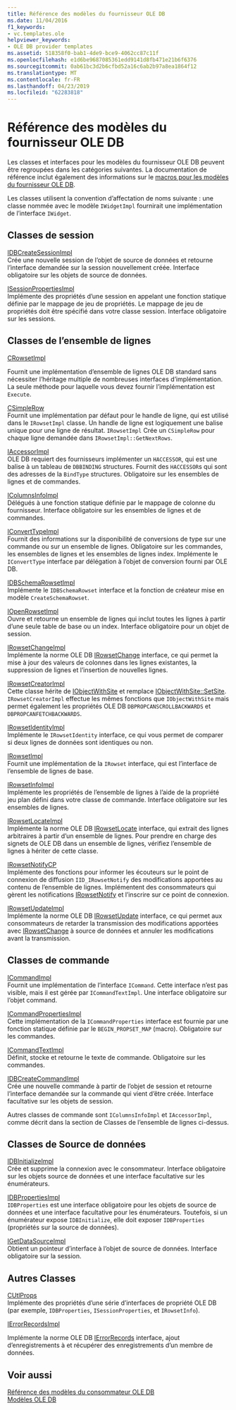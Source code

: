```yaml
---
title: Référence des modèles du fournisseur OLE DB
ms.date: 11/04/2016
f1_keywords:
- vc.templates.ole
helpviewer_keywords:
- OLE DB provider templates
ms.assetid: 518358f0-bab1-4de9-bce9-4062cc87c11f
ms.openlocfilehash: e1d6be9687085361edd9141d8fb471e21b6f6376
ms.sourcegitcommit: 0ab61bc3d2b6cfbd52a16c6ab2b97a8ea1864f12
ms.translationtype: MT
ms.contentlocale: fr-FR
ms.lasthandoff: 04/23/2019
ms.locfileid: "62283818"
---
```

# <a name="ole-db-provider-templates-reference"></a>Référence des modèles du fournisseur OLE DB

Les classes et interfaces pour les modèles du fournisseur OLE DB peuvent être regroupées dans les catégories suivantes. La documentation de référence inclut également des informations sur le [macros pour les modèles du fournisseur OLE DB](../../data/oledb/macros-for-ole-db-provider-templates.md).

Les classes utilisent la convention d’affectation de noms suivante : une classe nommée avec le modèle `IWidgetImpl` fournirait une implémentation de l’interface `IWidget`.

## <a name="session-classes"></a>Classes de session

[IDBCreateSessionImpl](../../data/oledb/idbcreatesessionimpl-class.md)<br/>
Crée une nouvelle session de l’objet de source de données et retourne l’interface demandée sur la session nouvellement créée. Interface obligatoire sur les objets de source de données.

[ISessionPropertiesImpl](../../data/oledb/isessionpropertiesimpl-class.md)<br/>
Implémente des propriétés d’une session en appelant une fonction statique définie par le mappage de jeu de propriétés. Le mappage de jeu de propriétés doit être spécifié dans votre classe session. Interface obligatoire sur les sessions.

## <a name="rowset-classes"></a>Classes de l’ensemble de lignes

[CRowsetImpl](../../data/oledb/crowsetimpl-class.md)

Fournit une implémentation d’ensemble de lignes OLE DB standard sans nécessiter l’héritage multiple de nombreuses interfaces d’implémentation. La seule méthode pour laquelle vous devez fournir l’implémentation est `Execute`.

[CSimpleRow](../../data/oledb/csimplerow-class.md)<br/>
Fournit une implémentation par défaut pour le handle de ligne, qui est utilisé dans le `IRowsetImpl` classe. Un handle de ligne est logiquement une balise unique pour une ligne de résultat. `IRowsetImpl` Crée un `CSimpleRow` pour chaque ligne demandée dans `IRowsetImpl::GetNextRows`.

[IAccessorImpl](../../data/oledb/iaccessorimpl-class.md)<br/>
OLE DB requiert des fournisseurs implémenter un `HACCESSOR`, qui est une balise à un tableau de `DBBINDING` structures. Fournit des `HACCESSOR`s qui sont des adresses de la `BindType` structures. Obligatoire sur les ensembles de lignes et de commandes.

[IColumnsInfoImpl](../../data/oledb/icolumnsinfoimpl-class.md)<br/>
Délégués à une fonction statique définie par le mappage de colonne du fournisseur. Interface obligatoire sur les ensembles de lignes et de commandes.

[IConvertTypeImpl](../../data/oledb/iconverttypeimpl-class.md)<br/>
Fournit des informations sur la disponibilité de conversions de type sur une commande ou sur un ensemble de lignes. Obligatoire sur les commandes, les ensembles de lignes et les ensembles de lignes index. Implémente le `IConvertType` interface par délégation à l’objet de conversion fourni par OLE DB.

[IDBSchemaRowsetImpl](../../data/oledb/idbschemarowsetimpl-class.md)<br/>
Implémente le `IDBSchemaRowset` interface et la fonction de créateur mise en modèle `CreateSchemaRowset`.

[IOpenRowsetImpl](../../data/oledb/iopenrowsetimpl-class.md)<br/>
Ouvre et retourne un ensemble de lignes qui inclut toutes les lignes à partir d’une seule table de base ou un index. Interface obligatoire pour un objet de session.

[IRowsetChangeImpl](../../data/oledb/irowsetchangeimpl-class.md)<br/>
Implémente la norme OLE DB [IRowsetChange](/previous-versions/windows/desktop/ms715790(v=vs.85)) interface, ce qui permet la mise à jour des valeurs de colonnes dans les lignes existantes, la suppression de lignes et l’insertion de nouvelles lignes.

[IRowsetCreatorImpl](../../data/oledb/irowsetcreatorimpl-class.md)<br/>
Cette classe hérite de [IObjectWithSite](/windows/desktop/api/ocidl/nn-ocidl-iobjectwithsite) et remplace [IObjectWithSite::SetSite](/windows/desktop/api/ocidl/nf-ocidl-iobjectwithsite-setsite). `IRowsetCreatorImpl` effectue les mêmes fonctions que `IObjectWithSite` mais permet également les propriétés OLE DB `DBPROPCANSCROLLBACKWARDS` et `DBPROPCANFETCHBACKWARDS`.

[IRowsetIdentityImpl](../../data/oledb/irowsetidentityimpl-class.md)<br/>
Implémente le `IRowsetIdentity` interface, ce qui vous permet de comparer si deux lignes de données sont identiques ou non.

[IRowsetImpl](../../data/oledb/irowsetimpl-class.md)<br/>
Fournit une implémentation de la `IRowset` interface, qui est l’interface de l’ensemble de lignes de base.

[IRowsetInfoImpl](../../data/oledb/irowsetinfoimpl-class.md)<br/>
Implémente les propriétés de l’ensemble de lignes à l’aide de la propriété jeu plan défini dans votre classe de commande. Interface obligatoire sur les ensembles de lignes.

[IRowsetLocateImpl](../../data/oledb/irowsetlocateimpl-class.md)<br/>
Implémente la norme OLE DB [IRowsetLocate](/previous-versions/windows/desktop/ms721190(v=vs.85)) interface, qui extrait des lignes arbitraires à partir d’un ensemble de lignes. Pour prendre en charge des signets de OLE DB dans un ensemble de lignes, vérifiez l’ensemble de lignes à hériter de cette classe.

[IRowsetNotifyCP](../../data/oledb/irowsetnotifycp-class.md)<br/>
Implémente des fonctions pour informer les écouteurs sur le point de connexion de diffusion `IID_IRowsetNotify` des modifications apportées au contenu de l’ensemble de lignes. Implémentent des consommateurs qui gèrent les notifications [IRowsetNotify](/previous-versions/windows/desktop/ms712959(v=vs.85)) et l’inscrire sur ce point de connexion.

[IRowsetUpdateImpl](../../data/oledb/irowsetupdateimpl-class.md)<br/>
Implémente la norme OLE DB [IRowsetUpdate](/previous-versions/windows/desktop/ms714401(v=vs.85)) interface, ce qui permet aux consommateurs de retarder la transmission des modifications apportées avec [IRowsetChange](/previous-versions/windows/desktop/ms715790(v=vs.85)) à source de données et annuler les modifications avant la transmission.

## <a name="command-classes"></a>Classes de commande

[ICommandImpl](../../data/oledb/icommandimpl-class.md)<br/>
Fournit une implémentation de l’interface `ICommand`. Cette interface n’est pas visible, mais il est gérée par `ICommandTextImpl`. Une interface obligatoire sur l’objet command.

[ICommandPropertiesImpl](../../data/oledb/icommandpropertiesimpl-class.md)<br/>
Cette implémentation de la `ICommandProperties` interface est fournie par une fonction statique définie par le `BEGIN_PROPSET_MAP` (macro). Obligatoire sur les commandes.

[ICommandTextImpl](../../data/oledb/icommandtextimpl-class.md)<br/>
Définit, stocke et retourne le texte de commande. Obligatoire sur les commandes.

[IDBCreateCommandImpl](../../data/oledb/idbcreatecommandimpl-class.md)<br/>
Crée une nouvelle commande à partir de l’objet de session et retourne l’interface demandée sur la commande qui vient d’être créée. Interface facultative sur les objets de session.

Autres classes de commande sont `IColumnsInfoImpl` et `IAccessorImpl`, comme décrit dans la section de Classes de l’ensemble de lignes ci-dessus.

## <a name="data-source-classes"></a>Classes de Source de données

[IDBInitializeImpl](../../data/oledb/idbinitializeimpl-class.md)<br/>
Crée et supprime la connexion avec le consommateur. Interface obligatoire sur les objets source de données et une interface facultative sur les énumérateurs.

[IDBPropertiesImpl](../../data/oledb/idbpropertiesimpl-class.md)<br/>
`IDBProperties` est une interface obligatoire pour les objets de source de données et une interface facultative pour les énumérateurs. Toutefois, si un énumérateur expose `IDBInitialize`, elle doit exposer `IDBProperties` (propriétés sur la source de données).

[IGetDataSourceImpl](../../data/oledb/igetdatasourceimpl-class.md)<br/>
Obtient un pointeur d’interface à l’objet de source de données. Interface obligatoire sur la session.

## <a name="other-classes"></a>Autres Classes

[CUtlProps](../../data/oledb/cutlprops-class.md)<br/>
Implémente des propriétés d’une série d’interfaces de propriété OLE DB (par exemple, `IDBProperties`, `ISessionProperties`, et `IRowsetInfo`).

[IErrorRecordsImpl](../../data/oledb/ierrorrecordsimpl-class.md)

Implémente la norme OLE DB [IErrorRecords](/previous-versions/windows/desktop/ms718112(v=vs.85)) interface, ajout d’enregistrements à et récupérer des enregistrements d’un membre de données.

## <a name="see-also"></a>Voir aussi

[Référence des modèles du consommateur OLE DB](../../data/oledb/ole-db-consumer-templates-reference.md)<br/>
[Modèles OLE DB](../../data/oledb/ole-db-templates.md)